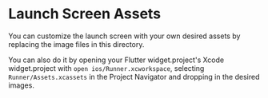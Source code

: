 # Launch Screen Assets

You can customize the launch screen with your own desired assets by replacing the image files in this directory.

You can also do it by opening your Flutter widget.project's Xcode widget.project with `open ios/Runner.xcworkspace`, selecting `Runner/Assets.xcassets` in the Project Navigator and dropping in the desired images.